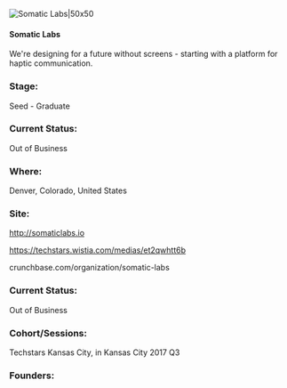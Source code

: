 

![Somatic Labs|50x50](https://apimg.techstars.com/connect/images/image_files/593866959c66a95c5a00000d/original/somatic_labs.jpg)

#### Somatic Labs
We're designing for a future without screens - starting with a platform for haptic communication.

### Stage: 
Seed - Graduate 

### Current Status: 
Out of Business

### Where:
Denver, Colorado, United States

### Site:
http://somaticlabs.io

https://techstars.wistia.com/medias/et2qwhtt6b

crunchbase.com/organization/somatic-labs

### Current Status: 
Out of Business

### Cohort/Sessions: 
Techstars Kansas City, in Kansas City 2017 Q3

### Founders: 


